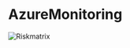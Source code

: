 # AzureMonitoring

![Riskmatrix](https://github.com/RobvandeVijver/AzureMonitoring/assets/70525093/709e8b50-5fc2-4010-b1d3-7ce1b85da7ca)

